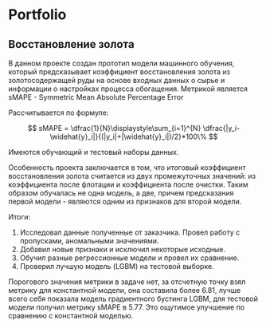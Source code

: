 # Portfolio

## Восстановление золота

В данном проекте создан прототип модели машинного обучения, который предсказывает коэффициент восстановления золота из золотосодержащей руды на основе входных данных о сырье и информации о настройках процесса обогащения. Метрикой является sMAPE - Symmetric Mean Absolute Percentage Error

Рассчитывается по формуле:

$$ sMAPE = \dfrac{1}{N}\displaystyle\sum_{i=1}^{N} \dfrac{|y_i-\widehat{y}_i|}{(|y_i|+|\widehat{y}_i|)/2}*100\% $$


Имеются обучающий и тестовый наборы данных.

Особенность проекта заключается в том, что итоговый коэффициент восстановления золота считается из двух промежуточных значений: из коэффициента после флотации и коэффициента после очистки. Таким образом обучалась не одна модель, а две, причем предсказания первой модели - являются одним из признаков для второй модели.

Итоги:

1. Исследовал данные полученные от заказчика. Провел работу с пропусками, аномальными значениями.
2. Добавил новые признаки и исключил некоторые исходные.
3. Обучил разные регрессионные модели и провел их сравнение.
4. Проверил лучшую модель (LGBM) на тестовой выборке.

Порогового значения метрики в задаче нет, за отсчетную точку взял метрику для константной модели, она составила более 6.81, лучше всего себя показала модель градиентного бустинга LGBM, для тестовой модели получил метрику sMAPE в 5.77. Это ощутимое улучшение по сравнению с константной моделью.
